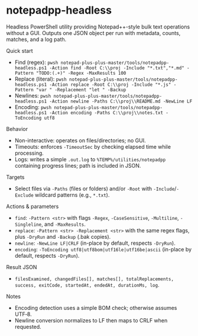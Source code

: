 notepadpp-headless
==================

Headless PowerShell utility providing Notepad++-style bulk text operations without a GUI. Outputs one JSON object per run with metadata, counts, matches, and a log path.

Quick start
- Find (regex): `pwsh notepad-plus-plus-master/tools/notepadpp-headless.ps1 -Action find -Root C:\\proj -Include "*.txt","*.md" -Pattern "TODO:(.+)" -Regex -MaxResults 100`
- Replace (literal): `pwsh notepad-plus-plus-master/tools/notepadpp-headless.ps1 -Action replace -Root C:\\proj -Include "*.js" -Pattern "var " -Replacement "let " -Backup`
- Newlines: `pwsh notepad-plus-plus-master/tools/notepadpp-headless.ps1 -Action newline -Paths C:\\proj\\README.md -NewLine LF`
- Encoding: `pwsh notepad-plus-plus-master/tools/notepadpp-headless.ps1 -Action encoding -Paths C:\\proj\\notes.txt -ToEncoding utf8`

Behavior
- Non-interactive: operates on files/directories; no GUI.
- Timeouts: enforces `-TimeoutSec` by checking elapsed time while processing.
- Logs: writes a simple `.out.log` to `%TEMP%/utilities/notepadpp` containing progress lines; path is included in JSON.

Targets
- Select files via `-Paths` (files or folders) and/or `-Root` with `-Include`/`-Exclude` wildcard patterns (e.g., `*.txt`).

Actions & parameters
- `find`: `-Pattern <str>` with flags `-Regex`, `-CaseSensitive`, `-Multiline`, `-Singleline`, and `-MaxResults`.
- `replace`: `-Pattern <str> -Replacement <str>` with the same regex flags, plus `-DryRun` and `-Backup` (.bak copies).
- `newline`: `-NewLine LF|CRLF` (in-place by default, respects `-DryRun`).
- `encoding`: `-ToEncoding utf8|utf8bom|utf16le|utf16be|ascii` (in-place by default, respects `-DryRun`).

Result JSON
- `filesExamined, changedFiles[], matches[], totalReplacements, success, exitCode, startedAt, endedAt, durationMs, log`.

Notes
- Encoding detection uses a simple BOM check; otherwise assumes UTF‑8.
- Newline conversion normalizes to LF then maps to CRLF when requested.

